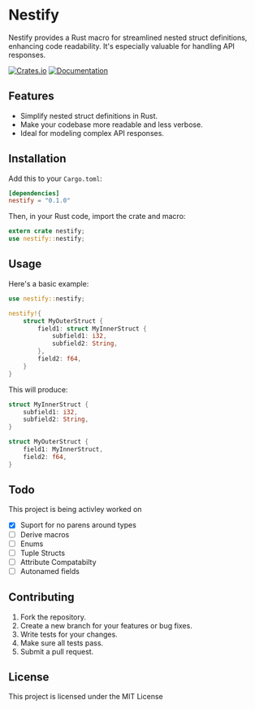# Nestify

Nestify provides a Rust macro for streamlined nested struct definitions, enhancing code readability. It's especially valuable for handling API responses.

[![Crates.io](https://img.shields.io/crates/v/nestify.svg)](https://crates.io/crates/nestify)
[![Documentation](https://docs.rs/nestify/badge.svg)](https://docs.rs/nestify)

## Features

- Simplify nested struct definitions in Rust.
- Make your codebase more readable and less verbose.
- Ideal for modeling complex API responses.

## Installation

Add this to your `Cargo.toml`:

```toml
[dependencies]
nestify = "0.1.0"
```

Then, in your Rust code, import the crate and macro:

```rust
extern crate nestify;
use nestify::nestify;
```

## Usage

Here's a basic example:

```rust
use nestify::nestify;

nestify!{
    struct MyOuterStruct {
        field1: struct MyInnerStruct {
            subfield1: i32,
            subfield2: String,
        },
        field2: f64,
    }
}
```

This will produce:

```rust
struct MyInnerStruct {
    subfield1: i32,
    subfield2: String,
}

struct MyOuterStruct {
    field1: MyInnerStruct,
    field2: f64,
}
```
## Todo
This project is being activley worked on

- [x] Suport for no parens around types
- [ ] Derive macros
- [ ] Enums
- [ ] Tuple Structs
- [ ] Attribute Compatabilty
- [ ] Autonamed fields

## Contributing

1. Fork the repository.
2. Create a new branch for your features or bug fixes.
3. Write tests for your changes.
4. Make sure all tests pass.
5. Submit a pull request.

## License

This project is licensed under the MIT License

